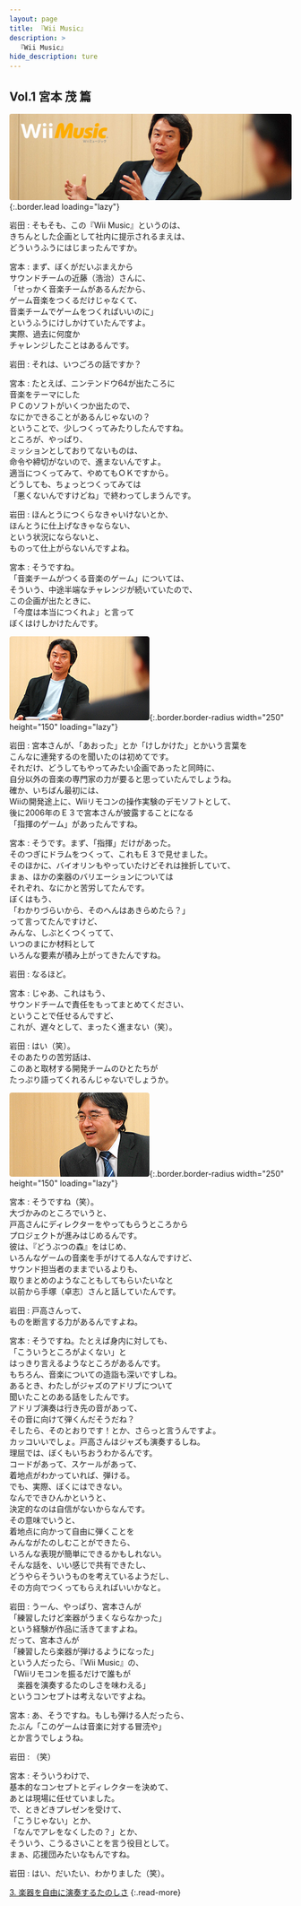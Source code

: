 ```yaml
---
layout: page
title: 『Wii Music』
description: >
  『Wii Music』
hide_description: ture
---
```


## Vol.1 宮本 茂 篇

![](/interviews/jp/wii/r64j/vol1/img/mainvisual2.jpg){:.border.lead loading="lazy"}

岩田
: そもそも、この『Wii Music』というのは、<br>きちんとした企画として社内に提示されるまえは、<br>どういうふうにはじまったんですか。

宮本
: まず、ぼくがだいぶまえから<br>サウンドチームの近藤（浩治）さんに、<br>「せっかく音楽チームがあるんだから、<br>ゲーム音楽をつくるだけじゃなくて、<br>音楽チームでゲームをつくればいいのに」<br>というふうにけしかけていたんですよ。<br>実際、過去に何度か<br>チャレンジしたことはあるんです。

岩田
: それは、いつごろの話ですか？

宮本
: たとえば、ニンテンドウ64が出たころに<br>音楽をテーマにした<br>ＰＣのソフトがいくつか出たので、<br>なにかできることがあるんじゃないの？<br>ということで、少しつくってみたりしたんですね。<br>ところが、やっぱり、<br>ミッションとしておりてないものは、<br>命令や締切がないので、進まないんですよ。<br>適当につくってみて、やめてもＯＫですから。<br>どうしても、ちょっとつくってみては<br>「悪くないんですけどね」で終わってしまうんです。

岩田
: ほんとうにつくらなきゃいけないとか、<br>ほんとうに仕上げなきゃならない、<br>という状況にならないと、<br>ものって仕上がらないんですよね。

宮本
: そうですね。<br>「音楽チームがつくる音楽のゲーム」については、<br>そういう、中途半端なチャレンジが続いていたので、<br>この企画が出たときに、<br>「今度は本当につくれよ」と言って<br>ぼくはけしかけたんです。

![](/interviews/jp/wii/r64j/vol1/img/photo5.jpg){:.border.border-radius width="250" height="150" loading="lazy"}

岩田
: 宮本さんが、「あおった」とか「けしかけた」とかいう言葉を<br>こんなに連発するのを聞いたのは初めてです。<br>それだけ、どうしてもやってみたい企画であったと同時に、<br>自分以外の音楽の専門家の力が要ると思っていたんでしょうね。<br>確か、いちばん最初には、<br>Wiiの開発途上に、Wiiリモコンの操作実験のデモソフトとして、<br>後に2006年のＥ３で宮本さんが披露することになる<br>「指揮のゲーム」があったんですね。

宮本
: そうです。まず、「指揮」だけがあった。<br>そのつぎにドラムをつくって、これもＥ３で見せました。<br>そのほかに、バイオリンもやっていたけどそれは挫折していて、<br>まぁ、ほかの楽器のバリエーションについては<br>それぞれ、なにかと苦労してたんです。<br>ぼくはもう、<br>「わかりづらいから、そのへんはあきらめたら？」<br>って言ってたんですけど、<br>みんな、しぶとくつくってて、<br>いつのまにか材料として<br>いろんな要素が積み上がってきたんですね。

岩田
: なるほど。

宮本
: じゃあ、これはもう、<br>サウンドチームで責任をもってまとめてください、<br>ということで任せるんですど、<br>これが、遅々として、まったく進まない（笑）。

岩田
: はい（笑）。<br>そのあたりの苦労話は、<br>このあと取材する開発チームのひとたちが<br>たっぷり語ってくれるんじゃないでしょうか。

![](/interviews/jp/wii/r64j/vol1/img/photo6.jpg){:.border.border-radius width="250" height="150" loading="lazy"}

宮本
: そうですね（笑）。<br>大づかみのところでいうと、<br>戸高さんにディレクターをやってもらうところから<br>プロジェクトが進みはじめるんです。<br>彼は、『どうぶつの森』をはじめ、<br>いろんなゲームの音楽を手がけてる人なんですけど、<br>サウンド担当者のままでいるよりも、<br>取りまとめのようなこともしてもらいたいなと<br>以前から手塚（卓志）さんと話していたんです。

岩田
: 戸高さんって、<br>ものを断言する力があるんですよね。

宮本
: そうですね。たとえば身内に対しても、<br>「こういうところがよくない」と<br>はっきり言えるようなところがあるんです。<br>もちろん、音楽についての造詣も深いですしね。<br>あるとき、わたしがジャズのアドリブについて<br>聞いたことのある話をしたんです。<br>アドリブ演奏は行き先の音があって、<br>その音に向けて弾くんだそうだね？<br>そしたら、そのとおりです！とか、さらっと言うんですよ。<br>カッコいいでしょ。戸高さんはジャズも演奏するしね。<br>理屈では、ぼくもいちおうわかるんです。<br>コードがあって、スケールがあって、<br>着地点がわかっていれば、弾ける。<br>でも、実際、ぼくにはできない。<br>なんでできひんかというと、<br>決定的なのは自信がないからなんです。<br>その意味でいうと、<br>着地点に向かって自由に弾くことを<br>みんながたのしむことができたら、<br>いろんな表現が簡単にできるかもしれない。<br>そんな話を、いい感じで共有できたし、<br>どうやらそういうものを考えているようだし、<br>その方向でつくってもらえればいいかなと。

岩田
: うーん、やっぱり、宮本さんが<br>「練習したけど楽器がうまくならなかった」<br>という経験が作品に活きてますよね。<br>だって、宮本さんが<br>「練習したら楽器が弾けるようになった」<br>という人だったら、『Wii Music』の、<br>「Wiiリモコンを振るだけで誰もが<br>　楽器を演奏するたのしさを味わえる」<br>というコンセプトは考えないですよね。

宮本
: あ、そうですね。もしも弾ける人だったら、<br>たぶん「このゲームは音楽に対する冒涜や」<br>とか言うでしょうね。

岩田
: （笑）

宮本
: そういうわけで、<br>基本的なコンセプトとディレクターを決めて、<br>あとは現場に任せていました。<br>で、ときどきプレゼンを受けて、<br>「こうじゃない」とか、<br>「なんでアレをなくしたの？」とか、<br>そういう、こうるさいことを言う役目として。<br>まぁ、応援団みたいなもんですね。

岩田
: はい、だいたい、わかりました（笑）。

[3. 楽器を自由に演奏するたのしさ](3.md)
{:.read-more}

